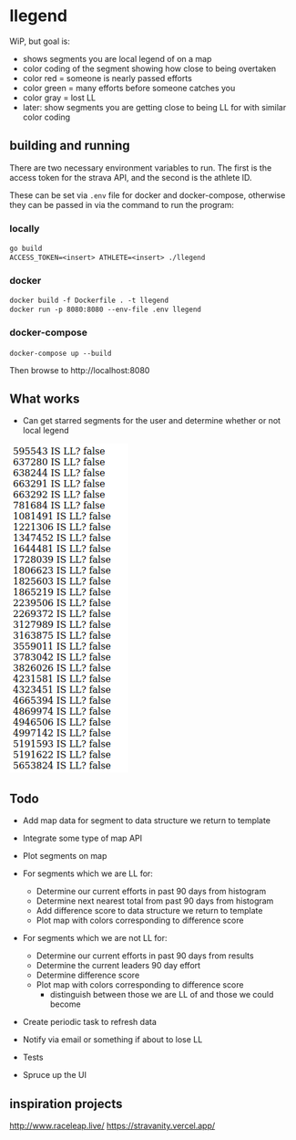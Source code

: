 # llegend
WiP, but goal is:
  - shows segments you are local legend of on a map
  - color coding of the segment showing how close to being overtaken
  - color red = someone is nearly passed efforts
  - color green = many efforts before someone catches you
  - color gray = lost LL
  - later: show segments you are getting close to being LL for with similar color coding

## building and running
There are two necessary environment variables to run. The first is the access
token for the strava API, and the second is the athlete ID.

These can be set via `.env` file for docker and docker-compose, otherwise
they can be passed in via the command to run the program:

### locally
```
go build
ACCESS_TOKEN=<insert> ATHLETE=<insert> ./llegend 
```

### docker
```
docker build -f Dockerfile . -t llegend
docker run -p 8080:8080 --env-file .env llegend
```

### docker-compose
`docker-compose up --build`

Then browse to http://localhost:8080

## What works
- Can get starred segments for the user and determine whether or not local legend

![screenshot of what works](screenshot.png)

## Todo

- Add map data for segment to data structure we return to template
- Integrate some type of map API
- Plot segments on map

- For segments which we are LL for:
  - Determine our current efforts in past 90 days from histogram
  - Determine next nearest total from past 90 days from histogram
  - Add difference score to data structure we return to template
  - Plot map with colors corresponding to difference score

- For segments which we are not LL for:
  - Determine our current efforts in past 90 days from results
  - Determine the current leaders 90 day effort
  - Determine difference score
  - Plot map with colors corresponding to difference score
    - distinguish between those we are LL of and those we could become

- Create periodic task to refresh data
- Notify via email or something if about to lose LL
- Tests
- Spruce up the UI

## inspiration projects
http://www.raceleap.live/
https://stravanity.vercel.app/
